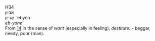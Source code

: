 H34  
אביון  
אֶביוֹן ‎ ‘ebyôn  
*eb-yone‘*  
From [14](h0014) in the sense of *want* (especially in feeling);
*destitute: -* beggar, needy, poor (man).  
